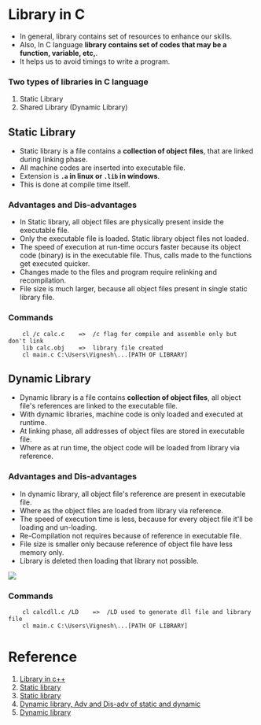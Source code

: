 # Library in C
- In general, library contains set of resources to enhance our skills.
- Also, In C language **library contains set of codes that may be a function, variable, etc,**.
- It helps us to avoid timings to write a program.

### Two types of libraries in C language
  1. Static Library
  2. Shared Library (Dynamic Library)

## Static Library
- Static library is a file contains a **collection of object files**, that are linked during linking phase.
- All machine codes are inserted into executable file.
- Extension is **`.a` in linux or `.lib` in windows**.
- This is done at compile time itself.

### Advantages and Dis-advantages
- In Static library, all object files are physically present inside the executable file.
- Only the executable file is loaded. Static library object files not loaded.
- The speed of execution at run-time occurs faster because its object code (binary) is in the executable file. Thus, calls made to the functions get executed quicker.
- Changes made to the files and program require relinking and recompilation.
- File size is much larger, because all object files present in single static library file.

### Commands
```
	cl /c calc.c	=>	/c flag for compile and assemble only but don't link
	lib calc.obj	=>	library file created
	cl main.c C:\Users\Vignesh\...[PATH OF LIBRARY]
```

## Dynamic Library
- Dynamic library is a file contains **collection of object files**, all object file's references are linked to the executable file.
- With dynamic libraries, machine code is only loaded and executed at runtime.
- At linking phase, all addresses of object files are stored in executable file.
- Where as at run time, the object code will be loaded from library via reference.

### Advantages and Dis-advantages
- In dynamic library, all object file's reference are present in executable file.
- Where as the object files are loaded from library via reference.
- The speed of execution time is less, because for every object file it'll be loading and un-loading.
- Re-Compilation not requires because of reference in executable file.
- File size is smaller only because reference of object file have less memory only.
- Library is deleted then loading that library not possible.


![](https://pussgrc.github.io/assets/img/blog/post03.jpg)

### Commands
```
	cl calcdll.c /LD	=>	/LD used to generate dll file and library file
	cl main.c C:\Users\Vignesh\...[PATH OF LIBRARY]
```

# Reference
1. [Library in c++](https://www.bogotobogo.com/cplusplus/libraries.php)
2. [Static library](https://medium.com/@luischaparroc/c-static-library-bc9a050bb1e3)
3. [Static library](https://medium.com/@bdov_/https-medium-com-bdov-c-static-libraries-what-why-and-how-b6b442b054d3)
4. [Dynamic library, Adv and Dis-adv of static and dynamic](https://medium.com/@luischaparroc/https-medium-com-luischaparroc-dynamic-libraries-in-c-96a989848476)
5. [Dynamic library](https://medium.com/@bdov_/https-medium-com-bdov-c-dynamic-libraries-what-why-and-how-66cf777019a7)

